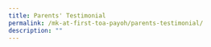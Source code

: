 ```yaml
---
title: Parents' Testimonial
permalink: /mk-at-first-toa-payoh/parents-testimonial/
description: ""
---
```

